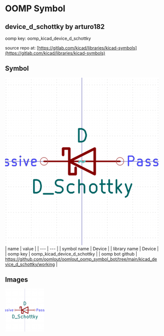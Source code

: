 # OOMP Symbol  
## device_d_schottky  by arturo182  
  
oomp key: oomp_kicad_device_d_schottky  
  
source repo at: [https://gitlab.com/kicad/libraries/kicad-symbols](https://gitlab.com/kicad/libraries/kicad-symbols)  
## Symbol  
  
[![working.png](working_600.png)](working.png)  
| name | value | 
| --- | --- | 
| symbol name | Device | 
| library name | Device | 
| oomp key | oomp_kicad_device_d_schottky | 
| oomp bot github | https://github.com/oomlout/oomlout_oomp_symbol_bot/tree/main/kicad_device_d_schottky/working | 
## Images  
  
[![working.png](working_140.png)](working.png)  
